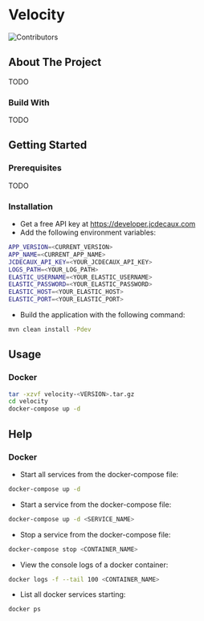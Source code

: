 # Velocity

![Contributors](https://img.shields.io/badge/contributors-Alexis%20DEMAY-blue.svg)

## About The Project

TODO

### Build With

TODO

## Getting Started

### Prerequisites

TODO

### Installation

* Get a free API key at <https://developer.jcdecaux.com>
* Add the following environment variables:
```bash
APP_VERSION=<CURRENT_VERSION>
APP_NAME=<CURRENT_APP_NAME>
JCDECAUX_API_KEY=<YOUR_JCDECAUX_API_KEY>
LOGS_PATH=<YOUR_LOG_PATH>
ELASTIC_USERNAME=<YOUR_ELASTIC_USERNAME>
ELASTIC_PASSWORD=<YOUR_ELASTIC_PASSWORD>
ELASTIC_HOST=<YOUR_ELASTIC_HOST>
ELASTIC_PORT=<YOUR_ELASTIC_PORT>
```
* Build the application with the following command:
```bash
mvn clean install -Pdev 
```

## Usage

### Docker

```bash
tar -xzvf velocity-<VERSION>.tar.gz
cd velocity
docker-compose up -d
```

## Help

### Docker

* Start all services from the docker-compose file:
```bash
docker-compose up -d
```

* Start a service from the docker-compose file:
```bash
docker-compose up -d <SERVICE_NAME>
```

* Stop a service from the docker-compose file:
```bash
docker-compose stop <CONTAINER_NAME>
```

* View the console logs of a docker container:
```bash
docker logs -f --tail 100 <CONTAINER_NAME>
```

* List all docker services starting:
```bash
docker ps
```